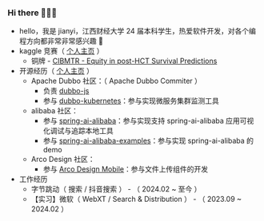 ### Hi there 👋👋👋

- hello，我是 jianyi，江西财经大学 24 届本科学生，热爱软件开发，对各个编程方向都非常非常感兴趣 🤖
- kaggle 竞赛（ [个人主页](https://www.kaggle.com/jianyicai) ）
  - 铜牌 - [CIBMTR - Equity in post-HCT Survival Predictions](https://www.kaggle.com/competitions/equity-post-HCT-survival-predictions)
- 开源经历（ [个人主页](https://github.com/jianyi-gronk) ）
  - Apache Dubbo 社区：（ Apache Dubbo Commiter ）
    - 负责 [dubbo-js](https://github.com/apache/dubbo-js)
    - 参与 [dubbo-kubernetes](https://github.com/apache/dubbo-kubernetes)：参与实现微服务集群监测工具
  - alibaba 社区：
    - 参与 [spring-ai-alibaba](https://github.com/alibaba/spring-ai-alibaba)：参与实现支持 spring-ai-alibaba 应用可视化调试与追踪本地工具
    - 参与 [spring-ai-alibaba-examples](https://github.com/springaialibaba/spring-ai-alibaba-examples)：参与实现 spring-ai-alibaba 的 demo
  - Arco Design 社区：
    - 参与 [Arco Design Mobile](https://github.com/arco-design/arco-design-mobile)：参与文件上传组件的开发
- 工作经历
  - 字节跳动（ 搜索 / 抖音搜索 ） - （ 2024.02 ~ 至今 ）
  - 【实习】微软（ WebXT / Search & Distribution ） - （ 2023.09 ~ 2024.02 ）



























